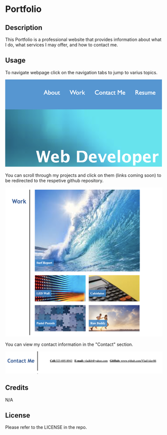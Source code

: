 # Portfolio

## Description
This Portfolio is a professional website that provides information about what I do, what services I may offer, and how to contact me.

## Usage

To navigate webpage click on the navigation tabs to jump to varius topics.

![nav bar](/assets/images/Screenshot%202023-03-06%20at%2010.19.01%20PM.png)

You can scroll through my projects and click on them (links coming soon) to be redirected to the respetive github repository. 

![project links](/assets/images/Screenshot%202023-03-06%20at%2010.19.34%20PM.png)

You can view my contact information in the "Contact" section.

![contact info](/assets/images/Screenshot%202023-03-06%20at%2010.20.10%20PM.png)

## Credits

N/A

## License

Please refer to the LICENSE in the repo.